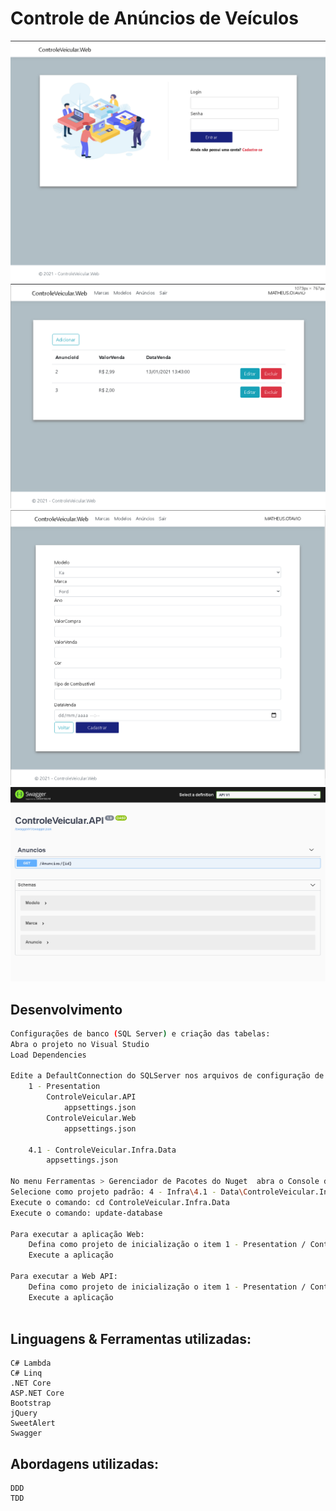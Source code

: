 # Controle de Anúncios de Veículos
![](Login.png)
![](Listagem.png)
![](Cadastro.png)
![](ApiSwagger.png)

## Desenvolvimento

```sh
Configurações de banco (SQL Server) e criação das tabelas:
Abra o projeto no Visual Studio
Load Dependencies

Edite a DefaultConnection do SQLServer nos arquivos de configuração de banco presentes, definindo a sua connection string (ip, porta, banco, usuário e senha): 
	1 - Presentation
		ControleVeicular.API
			appsettings.json
		ControleVeicular.Web
			appsettings.json
	
	4.1 - ControleVeicular.Infra.Data
		appsettings.json
	
No menu Ferramentas > Gerenciador de Pacotes do Nuget  abra o Console do Gerenciador de Pacotes
Selecione como projeto padrão: 4 - Infra\4.1 - Data\ControleVeicular.Infra.Data
Execute o comando: cd ControleVeicular.Infra.Data 
Execute o comando: update-database

Para executar a aplicação Web:
	Defina como projeto de inicialização o item 1 - Presentation / ControleVeicular.Web
	Execute a aplicação
	
Para executar a Web API:
	Defina como projeto de inicialização o item 1 - Presentation / ControleVeicular.API
	Execute a aplicação
	
```

## Linguagens & Ferramentas utilizadas: 
    C# Lambda
    C# Linq
	.NET Core
	ASP.NET Core	
	Bootstrap
	jQuery
	SweetAlert
	Swagger
	
## Abordagens utilizadas:
	DDD
	TDD